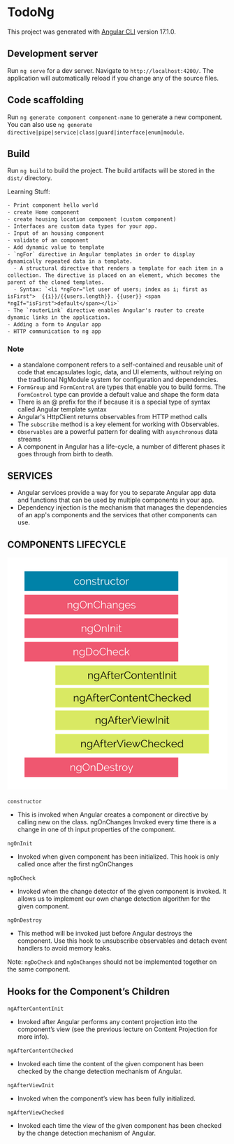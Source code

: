 # TodoNg

This project was generated with [Angular CLI](https://github.com/angular/angular-cli) version 17.1.0.

## Development server

Run `ng serve` for a dev server. Navigate to `http://localhost:4200/`. The application will automatically reload if you change any of the source files.

## Code scaffolding

Run `ng generate component component-name` to generate a new component. You can also use `ng generate directive|pipe|service|class|guard|interface|enum|module`.

## Build

Run `ng build` to build the project. The build artifacts will be stored in the `dist/` directory.

Learning Stuff:

    - Print component hello world
    - create Home component
    - create housing location component (custom component)
    - Interfaces are custom data types for your app.
    - Input of an housing component
    - validate of an component
    - Add dynamic value to template
    - `ngFor` directive in Angular templates in order to display dynamically repeated data in a template.
      - A structural directive that renders a template for each item in a collection. The directive is placed on an element, which becomes the parent of the cloned templates.
      - Syntax: `<li *ngFor="let user of users; index as i; first as isFirst">  {{i}}/{{users.length}}. {{user}} <span *ngIf="isFirst">default</span></li>`
    - The `routerLink` directive enables Angular's router to create dynamic links in the application.
    - Adding a form to Angular app
    - HTTP communication to ng app

### Note

- a standalone component refers to a self-contained and reusable unit of code that encapsulates logic, data, and UI elements, without relying on the traditional NgModule system for configuration and dependencies.
- `FormGroup` and `FormControl` are types that enable you to build forms. The `FormControl` type can provide a default value and shape the form data
- There is an @ prefix for the if because it is a special type of syntax called Angular template syntax
- Angular's HttpClient returns observables from HTTP method calls
- The `subscribe` method is a key element for working with Observables.
- `Observables` are a powerful pattern for dealing with `asynchronous` data streams
- A component in Angular has a life-cycle, a number of different phases it goes through from birth to death.

## SERVICES

- Angular services provide a way for you to separate Angular app data and functions that can be used by multiple components in your app.
- Dependency injection is the mechanism that manages the dependencies of an app's components and the services that other components can use.

## COMPONENTS LIFECYCLE

![Lifecycle Component](lifecycle-hooks.webp)

`constructor`

- This is invoked when Angular creates a component or directive by calling new on the class.
  ngOnChanges
  Invoked every time there is a change in one of th input properties of the component.

`ngOnInit`

- Invoked when given component has been initialized.
  This hook is only called once after the first ngOnChanges

`ngDoCheck`

- Invoked when the change detector of the given component is invoked. It allows us to implement our own change detection algorithm for the given component.

`ngOnDestroy`

- This method will be invoked just before Angular destroys the component.
  Use this hook to unsubscribe observables and detach event handlers to avoid memory leaks.

Note: `ngDoCheck` and `ngOnChanges` should not be implemented together on the same component.

## Hooks for the Component’s Children

`ngAfterContentInit`

- Invoked after Angular performs any content projection into the component’s view (see the previous lecture on Content Projection for more info).

`ngAfterContentChecked`

- Invoked each time the content of the given component has been checked by the change detection mechanism of Angular.

`ngAfterViewInit`

- Invoked when the component’s view has been fully initialized.

`ngAfterViewChecked`

- Invoked each time the view of the given component has been checked by the change detection mechanism of Angular.
